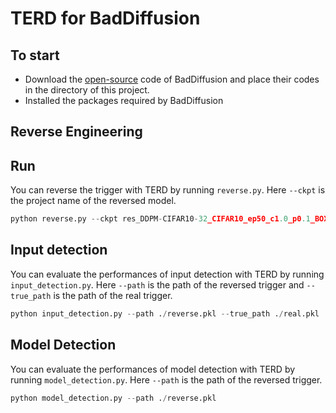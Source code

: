 # TERD for BadDiffusion

## To start
- Download the [open-source](https://github.com/IBM/BadDiffusion) code of BadDiffusion and place their codes in the directory of this project. 
- Installed the packages required by BadDiffusion

## Reverse Engineering

## Run
You can reverse the trigger with TERD by running `reverse.py`. Here `--ckpt` is the project name of the reversed model.
```python
python reverse.py --ckpt res_DDPM-CIFAR10-32_CIFAR10_ep50_c1.0_p0.1_BOX_14-HAT
```

## 

## Input detection
You can evaluate the performances of input detection with TERD by running `input_detection.py`. Here `--path` is the path of the reversed trigger and `--true_path` is the path of the real trigger.

```python
python input_detection.py --path ./reverse.pkl --true_path ./real.pkl
```


## Model Detection
You can evaluate the performances of model detection with TERD by running `model_detection.py`. Here `--path` is the path of the reversed trigger.

```python
python model_detection.py --path ./reverse.pkl
```




